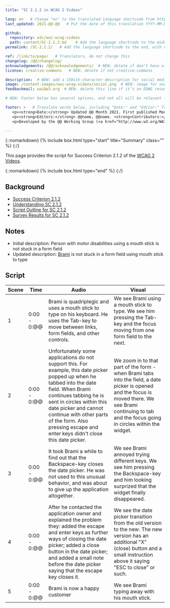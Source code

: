 ```yaml
---
title: "SC 2.1.2 in WCAG 2 Videos"

lang: en   # Change "en" to the translated-language shortcode from https://www.iana.org/assignments/language-subtag-registry/language-subtag-registry
last_updated: 2021-@@-@@   # Put the date of this translation YYYY-MM-DD (with month in the middle)

github:
  repository: w3c/wai-wcag-videos
  path: content/SC-2.1.2.md    # Add the language shortcode to the middle of the filename, for example: content/index.fr.md
permalink: /SC-2.1.2/   # Add the language shortcode to the end, with no slash at end, for example: /link/to/page/fr

ref: /link/to/page/   # Translators, do not change this
changelog: /@@/changelog/
acknowledgements: /@@/acknowledgements/  # NEW: delete if don"t have a separate acknowledgements page. And delete it in the footer below.
license: creative-commons   # NEW: delete if not creative-commons

description:  # NEW: add a 150ish-character-description for social media   # translate the description
image: /content-images/wai-wcag-videos/social.png  # NEW: image for social media
feedbackmail: wai@w3.org  # NEW: delete this line if it’s an EOWG resource (the default is wai-eo-editors@w3.org)

# NEW: Footer below has several options, and not all will be relevant for specific pages. (Ask Shawn if questions.)

footer: >   # Translate words below, including "Date:" and "Editor:" Translate the Working Group name. Leave the Working Group acronym in English. Do *not* change the dates in the footer below.
   <p><strong>Date:</strong> Updated @@ Month 2021. First published Month 20@@. CHANGELOG.</p>
   <p><strong>Editors:</strong> @@name, @@name. <strong>Contributors:</strong> @@name, @@name, and <a href=”https://www.w3.org/groups/wg/@@wg/participants”>participants of the @@WG</a>. ACKNOWLEDGEMENTS lists contributors and credits.</p>
   <p>Developed by the @@ Working Group (<a href="http://www.w3.org/WAI/@@/">@@WG</a>). Developed as part of the <a href="https://www.w3.org/WAI/@@/">WAI-@@ project</a>, @@co-funded by the European Commission.</p>

---
```


{::nomarkdown}
{% include box.html type="start" title="Summary" class="" %}
{:/}

This page provides the script for Success Criterion 2.1.2 of the [WCAG 2 Videos](https://wai-wcag-videos.netlify.app/overview/).

{::nomarkdown}
{% include box.html type="end" %}
{:/}

## Background

* [Success Criterion 2.1.2](https://www.w3.org/TR/WCAG22/#no-keyboard-trap)
* [Understanding SC 2.1.2](https://www.w3.org/WAI/WCAG22/Understanding/no-keyboard-trap.html)
* [Script Outline for SC 2.1.2](https://www.w3.org/WAI/EO/wiki/Video-Based_Resources/WCAG_Requirements#SC2-1-2)
* [Survey Results for SC 2.1.2](https://www.w3.org/2002/09/wbs/35532/Videos_WCAG_Squirrel/results#xSC212)

## Notes

* Initial description: Person with motor disabilities using a mouth stick is not stuck in a form field
* Updated description: [Brami](https://wai-wcag-videos.netlify.app/overview/#brami-he) is not stuck in a form field using mouth stick to type

## Script

| Scene | Time | Audio | Visual |
| ----- | ---- | ----- | ------ |
| 1 | 0:00 - 0:@@ | Brami is quadriplegic and uses a mouth stick to type on his keyboard. He uses the Tab-key to move between links, form fields, and other controls. | We see Brami using a mouth stick to type. We see him pressing the Tab-key and the focus moving from one form field to the next. |
| 2 | 0:00 - 0:@@ | Unfortunately some applications do not support this. For example, this date picker popped up when he tabbed into the date field. When Brami continues tabbing he is sent in circles within this date picker and cannot continue with other parts of the form. Also pressing escape and enter keys didn't close this date picker. | We zoom in to that part of the form - when Brami tabs into the field, a date picker is opened and the focus is moved there. We see Brami continuing to tab and the focus going in circles within the widget. |
| 3 | 0:00 - 0:@@ | It took Brami a while to find out that the Backspace-key closes the date picker. He was not used to this unusual behavior, and was about to give up the application altogether. | We see Brami annoyed trying different keys. We see him pressing the Backspace-key and him looking surprized that the widget finally disappeared. |
| 4 | 0:00 - 0:@@ | After he contacted the application owner and explained the problem they: added the escape and enter keys as further ways of closing the date picker; added a close button in the date picker; and added a small note before the date picker saying that the escape key closes it. | We see the date picker transition from the old version to the new. The new version has an additional "X" (close) button and a small instruction above it saying "ESC to close" or such. |
| 5 | 0:00 - 0:@@ | Brami is now a happy customer | We see Brami typing away with his mouth stick. |

